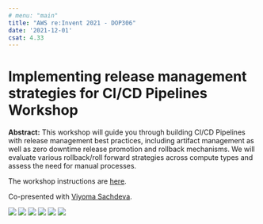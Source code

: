 ```yaml
---
# menu: "main"
title: "AWS re:Invent 2021 - DOP306"
date: '2021-12-01'
csat: 4.33
---
```


# Implementing release management strategies for CI/CD Pipelines Workshop

**Abstract:** This workshop will guide you through building CI/CD Pipelines with release management best practices, including artifact management as well as zero downtime release promotion and rollback mechanisms. We will evaluate various rollback/roll forward strategies across compute types and assess the need for manual processes.

The workshop instructions are [here](https://catalog.us-east-1.prod.workshops.aws/v2/workshops/1fc93b90-deb5-4262-bb5b-bccfe5f0593e/en-US).

Co-presented with [Viyoma Sachdeva](https://www.linkedin.com/in/viyoma-sachdeva-07125415/).

![](IMG_2476Large.jpeg)
![](IMG_1204Large.jpeg)
![](IMG_1205Large.jpeg)
![](IMG_2478Large.jpeg)
![](IMG_2479Large.jpeg)
![](IMG_2480Large.jpeg)


